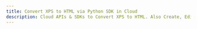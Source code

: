 ---title: Convert XPS to HTML via Python SDK in Clouddescription: Cloud APIs & SDKs to Convert XPS to HTML. Also Create, Edit & Render Microsoft Word & OpenOffice documents in the Cloud.---